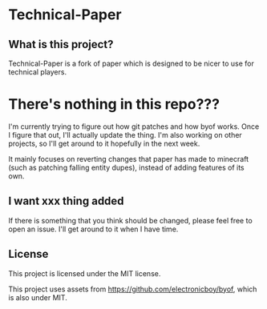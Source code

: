 # Technical-Paper
## What is this project?
Technical-Paper is a fork of paper which is designed to be nicer to use for technical players.

# There's nothing in this repo???
I'm currently trying to figure out how git patches and how byof works. Once I figure that out, I'll actually update the thing. I'm also working on other projects, so I'll get around to it hopefully in the next week.

It mainly focuses on reverting changes that paper has made to minecraft
(such as patching falling entity dupes), instead of adding features of its own.

## I want xxx thing added
If there is something that you think should be changed, please feel free to open an issue.
I'll get around to it when I have time.


## License
This project is licensed under the MIT license.

This project uses assets from https://github.com/electronicboy/byof, which is also under MIT.
